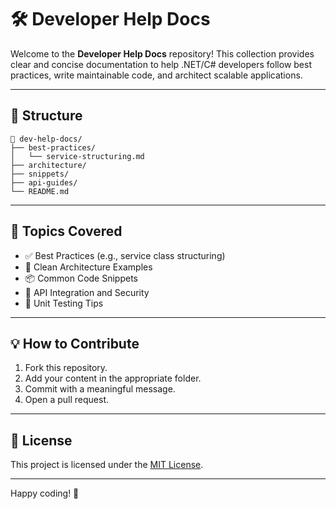 # 🛠️ Developer Help Docs

Welcome to the **Developer Help Docs** repository! This collection provides clear and concise documentation to help .NET/C# developers follow best practices, write maintainable code, and architect scalable applications.

---

## 📁 Structure

```
📁 dev-help-docs/
├── best-practices/
│   └── service-structuring.md
├── architecture/
├── snippets/
├── api-guides/
└── README.md
```

---

## 🧠 Topics Covered

- ✅ Best Practices (e.g., service class structuring)
- 📐 Clean Architecture Examples
- 📦 Common Code Snippets
- 🔐 API Integration and Security
- 🧪 Unit Testing Tips

---

## 💡 How to Contribute

1. Fork this repository.
2. Add your content in the appropriate folder.
3. Commit with a meaningful message.
4. Open a pull request.

---

## 📜 License

This project is licensed under the [MIT License](LICENSE).

---

Happy coding! 🚀
